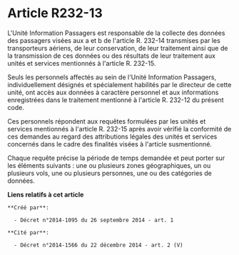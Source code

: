 # Article R232-13

L'Unité Information Passagers est responsable de la collecte des données des passagers visées aux a et b de l'article R.
232-14 transmises par les transporteurs aériens, de leur conservation, de leur traitement ainsi que de la transmission de ces
données ou des résultats de leur traitement aux unités et services mentionnés à l'article R. 232-15. 

Seuls les personnels affectés au sein de l'Unité Information Passagers, individuellement désignés et spécialement habilités
par le directeur de cette unité, ont accès aux données à caractère personnel et aux informations enregistrées dans le
traitement mentionné à l'article R. 232-12 du présent code. 

Ces personnels répondent aux requêtes formulées par les unités et services mentionnés à l'article R. 232-15 après avoir
vérifié la conformité de ces demandes au regard des attributions légales des unités et services concernés dans le cadre des
finalités visées à l'article susmentionné. 

Chaque requête précise la période de temps demandée et peut porter sur les éléments suivants : une ou plusieurs zones
géographiques, un ou plusieurs vols, une ou plusieurs personnes, une ou des catégories de données.

**Liens relatifs à cet article**

	**Créé par**:

	  - Décret n°2014-1095 du 26 septembre 2014 - art. 1

	**Cité par**:

	  - Décret n°2014-1566 du 22 décembre 2014 - art. 2 (V)
